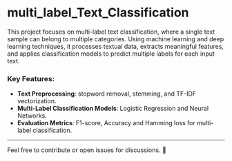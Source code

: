 # multi_label_Text_Classification
This project focuses on multi-label text classification, where a single text sample can belong to multiple categories. Using machine learning and deep learning techniques, it processes textual data, extracts meaningful features, and applies classification models to predict multiple labels for each input text.

### **Key Features:**
- **Text Preprocessing**: stopword removal, stemming, and TF-IDF vectorization.
- **Multi-Label Classification Models**: Logistic Regression and Neural Networks.
- **Evaluation Metrics**: F1-score, Accuracy and Hamming loss for multi-label classification.

------
  Feel free to contribute or open issues for discussions. 🚀

